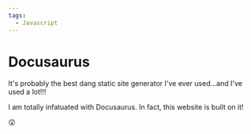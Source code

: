 ```yaml
---
tags:
  - Javascript
---
```


# Docusaurus

It's probably the best dang static site generator I've ever used...and I've used a lot!!!

I am totally infatuated with Docusaurus. In fact, this website is built on it!

😲
